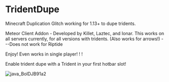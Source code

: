 # TridentDupe
Minecraft Duplication Glitch working for 1.13+ to dupe tridents.



Meteor Client Addon - Developed by Killet, Laztec, and Ionar. This works on all servers currently, for all versions with tridents.  (Also works for arrows!)
---Does not work for Riptide


Enjoy! Even works in single player! ! !

Enable trident dupe with a Trident in your first hotbar slot!


![java_BolDJB91a2](https://github.com/user-attachments/assets/7ff52430-a4a3-4773-957a-fc724e8b4f47)
